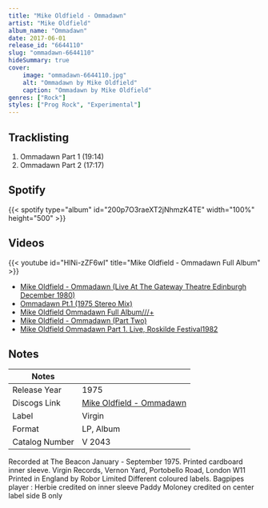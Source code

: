 ```yaml
---
title: "Mike Oldfield - Ommadawn"
artist: "Mike Oldfield"
album_name: "Ommadawn"
date: 2017-06-01
release_id: "6644110"
slug: "ommadawn-6644110"
hideSummary: true
cover:
    image: "ommadawn-6644110.jpg"
    alt: "Ommadawn by Mike Oldfield"
    caption: "Ommadawn by Mike Oldfield"
genres: ["Rock"]
styles: ["Prog Rock", "Experimental"]
---
```

## Tracklisting
1. Ommadawn Part 1 (19:14)
2. Ommadawn Part 2 (17:17)
## Spotify
{{< spotify type="album" id="200p7O3raeXT2jNhmzK4TE" width="100%" height="500" >}}

## Videos
{{< youtube id="HlNi-zZF6wI" title="Mike Oldfield - Ommadawn Full Album" >}}
- [Mike Oldfield - Ommadawn (Live At The Gateway Theatre Edinburgh December 1980)](https://www.youtube.com/watch?v=GvNt4D2eB9I)
- [Ommadawn Pt.1 (1975 Stereo Mix)](https://www.youtube.com/watch?v=0_igQKKqZ2s)
- [Mike Oldfield   Ommadawn Full Album///+](https://www.youtube.com/watch?v=K_ITr0-zcSQ)
- [Mike Oldfield - Ommadawn (Part Two)](https://www.youtube.com/watch?v=7cn0IHm-Q38)
- [Mike Oldfield Ommadawn Part 1. Live, Roskilde Festival1982](https://www.youtube.com/watch?v=_gPXrmytqeQ)

## Notes
| Notes          |             |
| ---------------| ----------- |
| Release Year   | 1975 |
| Discogs Link   | [Mike Oldfield - Ommadawn](https://www.discogs.com/release/6644110-Mike-Oldfield-Ommadawn) |
| Label          | Virgin |
| Format         | LP, Album |
| Catalog Number | V 2043 |

Recorded at The Beacon January - September 1975.  Printed cardboard inner sleeve.  Virgin Records, Vernon Yard, Portobello Road, London W11 Printed in England by Robor Limited  Different coloured labels.  Bagpipes player : Herbie credited on inner sleeve Paddy Moloney credited on center label side B only
